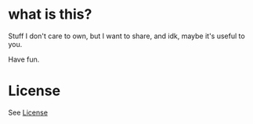 # what is this?

Stuff I don't care to own, but I want to share, and idk, maybe it's useful to you.

Have fun.

# License

See [License](LICENSE)